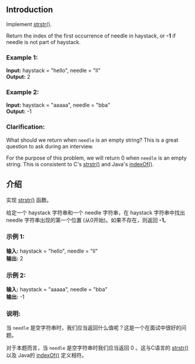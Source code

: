 ## Introduction
Implement [strstr()](http://www.cplusplus.com/reference/cstring/strstr/).

Return the index of the first occurrence of needle in haystack, or __-1__ if needle is not part of haystack.

### Example 1:

__Input:__ haystack = "hello", needle = "ll"   
__Output:__ 2  
### Example 2:

__Input:__ haystack = "aaaaa", needle = "bba"  
__Output:__ -1  
### Clarification:

What should we return when <code>needle</code> is an empty string? This is a great question to ask during an interview.

For the purpose of this problem, we will return 0 when <code>needle</code> is an empty string. This is consistent to C's [strstr()](http://www.cplusplus.com/reference/cstring/strstr/) and Java's [indexOf()](https://docs.oracle.com/javase/7/docs/api/java/lang/String.html#indexOf(java.lang.String)).

## 介绍
实现 [strstr()](http://www.cplusplus.com/reference/cstring/strstr/) 函数。

给定一个 haystack 字符串和一个 needle 字符串，在 haystack 字符串中找出 needle 字符串出现的第一个位置 (从0开始)。如果不存在，则返回 __-1__。

### 示例 1:

__输入:__ haystack = "hello", needle = "ll"  
__输出:__ 2  
### 示例 2:

__输入:__ haystack = "aaaaa", needle = "bba"  
__输出:__ -1  
### 说明:

当 <code>needle</code> 是空字符串时，我们应当返回什么值呢？这是一个在面试中很好的问题。

对于本题而言，当 <code>needle</code> 是空字符串时我们应当返回 0 。这与C语言的 [strstr()](http://www.cplusplus.com/reference/cstring/strstr/) 以及 Java的 [indexOf()](https://docs.oracle.com/javase/7/docs/api/java/lang/String.html#indexOf(java.lang.String)) 定义相符。